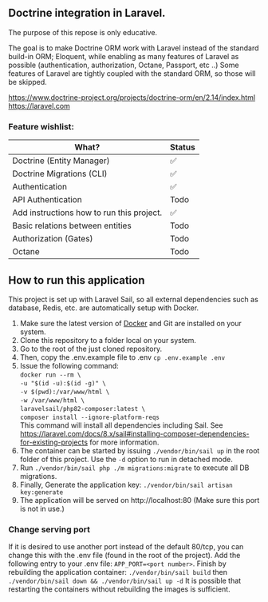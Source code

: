 ## Doctrine integration in Laravel.

The purpose of this repose is only educative.

The goal is to make Doctrine ORM work with Laravel instead of the standard build-in ORM; Eloquent, while enabling as many features of Laravel as possible (authentication, authorization, Octane, Passport, etc ..) Some features of Laravel are tightly coupled with the standard ORM, so those will be skipped.

https://www.doctrine-project.org/projects/doctrine-orm/en/2.14/index.html  
https://laravel.com

### Feature wishlist:


| What?                                       | Status   |
|---------------------------------------------|----------|
| Doctrine (Entity Manager)                   | ✅        |
| Doctrine Migrations (CLI)                   | ✅        |
| Authentication                              | ✅        |
| API Authentication                          | Todo     |
| Add instructions how to run this project.   | ✅        |
| Basic relations between entities            | Todo     |
| Authorization (Gates)                       | Todo     |
| Octane                                      | Todo     |

## How to run this application
This project is set up with Laravel Sail, so all external dependencies such as database, Redis, etc. are automatically setup with Docker.

1) Make sure the latest version of [Docker](https://www.docker.com) and Git are installed on your system.
2) Clone this repository to a folder local on your system.
3) Go to the root of the just cloned repository.
4) Then, copy the .env.example file to .env `cp .env.example .env`
5) Issue the following command:   
   `docker run --rm \ `  
   `-u "$(id -u):$(id -g)" \ `  
   `-v $(pwd):/var/www/html \ `  
   `-w /var/www/html \ `  
   `laravelsail/php82-composer:latest \ `  
   `composer install --ignore-platform-reqs `  
   This command will install all dependencies including Sail.
   See https://laravel.com/docs/8.x/sail#installing-composer-dependencies-for-existing-projects for more information.
6) The container can be started by issuing `./vendor/bin/sail up` in the root folder of this project. Use the `-d` option to run in detached mode.
7) Run `./vendor/bin/sail php ./m migrations:migrate` to execute all DB migrations.
8) Finally, Generate the application key: `./vendor/bin/sail artisan key:generate`
9) The application will be served on http://localhost:80 (Make sure this port is not in use.)

### Change serving port

If it is desired to use another port instead of the default 80/tcp, you can change this with the .env file (found in the root of the project).
Add the following entry to your .env file:
`APP_PORT=<port number>`.
Finish by rebuilding the application container:
`./vendor/bin/sail build`
then `./vendor/bin/sail down && ./vendor/bin/sail up -d`
It is possible that restarting the containers without rebuilding the images is sufficient.


